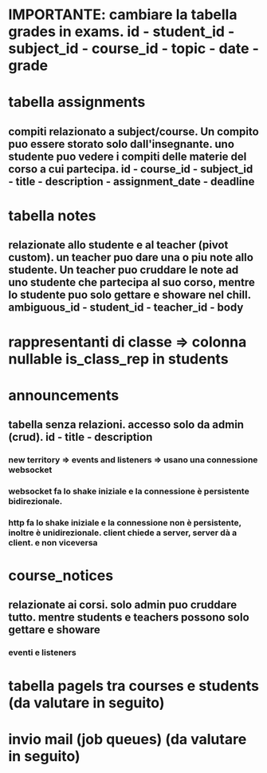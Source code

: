 # IMPORTANTE: cambiare la tabella grades in exams. id - student_id - subject_id - course_id - topic - date - grade

# tabella assignments

## compiti relazionato a subject/course. Un compito puo essere storato solo dall'insegnante. uno studente puo vedere i compiti delle materie del corso a cui partecipa. id - course_id - subject_id - title - description - assignment_date - deadline

# tabella notes

## relazionate allo studente e al teacher (pivot custom). un teacher puo dare una o piu note allo studente. Un teacher puo cruddare le note ad uno studente che partecipa al suo corso, mentre lo studente puo solo gettare e showare nel chill. ambiguous_id - student_id - teacher_id - body

# rappresentanti di classe => colonna nullable is_class_rep in students

# announcements

## tabella senza relazioni. accesso solo da admin (crud). id - title - description

### new territory => events and listeners => usano una connessione websocket

### websocket fa lo shake iniziale e la connessione è persistente bidirezionale.

### http fa lo shake iniziale e la connessione non è persistente, inoltre è unidirezionale. client chiede a server, server dà a client. e non viceversa

# course_notices

## relazionate ai corsi. solo admin puo cruddare tutto. mentre students e teachers possono solo gettare e showare

### eventi e listeners

# tabella pagels tra courses e students (da valutare in seguito)

# invio mail (job queues) (da valutare in seguito)
